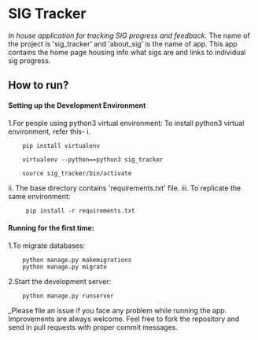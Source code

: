 # SIG Tracker
_In house application for tracking SIG progress and feedback._
The name of the project is 'sig_tracker' and 'about_sig’ is the name of app. 
This app contains the home page housing info what sigs are and links to individual sig progress.
## How to run?
#### Setting up the Development Environment
1.For people using python3 virtual environment:
To install python3 virtual environment, refer this-
i.	
                                
        pip install virtualenv
        
        virtualenv --python==python3 sig_tracker
        
        source sig_tracker/bin/activate 
ii.	The base directory contains 'requirements.txt' file.
iii.     To replicate the same environment:   

         pip install -r requirements.txt
#### Running for the first time:
1.To migrate databases:

        python manage.py makemigrations
        python manage.py migrate
        
2.Start the development server:
     
        python manage.py runserver
_Please file an issue if you face any problem while running the app. Improvements are always welcome. Feel free to fork the repository and send in pull requests with proper commit messages.

